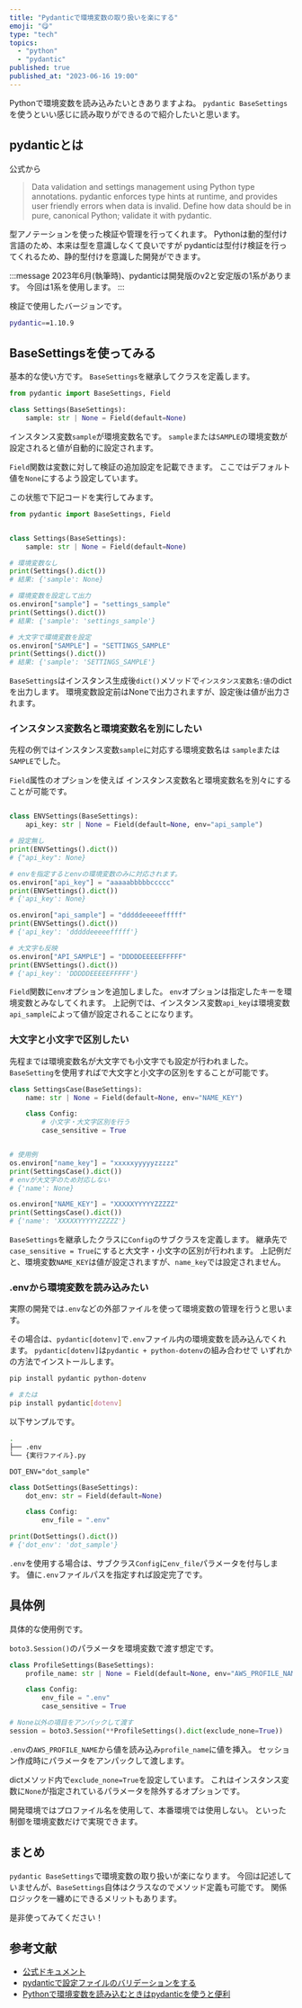 ```yaml
---
title: "Pydanticで環境変数の取り扱いを楽にする"
emoji: "😋"
type: "tech"
topics:
  - "python"
  - "pydantic"
published: true
published_at: "2023-06-16 19:00"
---
```


Pythonで環境変数を読み込みたいときありますよね。
`pydantic BaseSettings`を使うといい感じに読み取りができるので紹介したいと思います。

## pydanticとは

公式から
>Data validation and settings management using Python type annotations.
pydantic enforces type hints at runtime, and provides user friendly errors when data is invalid.
Define how data should be in pure, canonical Python; validate it with pydantic.

型アノテーションを使った検証や管理を行ってくれます。
Pythonは動的型付け言語のため、本来は型を意識しなくて良いですが
pydanticは型付け検証を行ってくれるため、静的型付けを意識した開発ができます。

:::message
2023年6月(執筆時)、pydanticは開発版のv2と安定版の1系があります。
今回は1系を使用します。
:::

検証で使用したバージョンです。

```bash
pydantic==1.10.9
```

## BaseSettingsを使ってみる

基本的な使い方です。
`BaseSettings`を継承してクラスを定義します。

```python
from pydantic import BaseSettings, Field

class Settings(BaseSettings):
    sample: str | None = Field(default=None)
```

インスタンス変数`sample`が環境変数名です。
`sample`または`SAMPLE`の環境変数が設定されると値が自動的に設定されます。

`Field`関数は変数に対して検証の追加設定を記載できます。
ここではデフォルト値を`None`にするよう設定しています。

この状態で下記コードを実行してみます。

```python
from pydantic import BaseSettings, Field


class Settings(BaseSettings):
    sample: str | None = Field(default=None)

# 環境変数なし
print(Settings().dict())
# 結果: {'sample': None}

# 環境変数を設定して出力
os.environ["sample"] = "settings_sample"
print(Settings().dict())
# 結果: {'sample': 'settings_sample'}

# 大文字で環境変数を設定
os.environ["SAMPLE"] = "SETTINGS_SAMPLE"
print(Settings().dict())
# 結果: {'sample': 'SETTINGS_SAMPLE'}

```

`BaseSettings`はインスタンス生成後`dict()`メソッドで`インスタンス変数名:値`のdictを出力します。
環境変数設定前はNoneで出力されますが、設定後は値が出力されます。

### インスタンス変数名と環境変数名を別にしたい

先程の例ではインスタンス変数`sample`に対応する環境変数名は
`sample`または`SAMPLE`でした。

`Field`属性のオプションを使えば
インスタンス変数名と環境変数名を別々にすることが可能です。

```python

class ENVSettings(BaseSettings):
    api_key: str | None = Field(default=None, env="api_sample")

# 設定無し
print(ENVSettings().dict())
# {"api_key": None}

# envを指定するとenvの環境変数のみに対応されます。
os.environ["api_key"] = "aaaaabbbbbccccc"
print(ENVSettings().dict())
# {'api_key': None}

os.environ["api_sample"] = "dddddeeeeefffff"
print(ENVSettings().dict())
# {'api_key': 'dddddeeeeefffff'}

# 大文字も反映
os.environ["API_SAMPLE"] = "DDDDDEEEEEFFFFF"
print(ENVSettings().dict())
# {'api_key': 'DDDDDEEEEEFFFFF'}

```

`Field`関数に`env`オプションを追加しました。
`env`オプションは指定したキーを環境変数とみなしてくれます。
上記例では、インスタンス変数`api_key`は環境変数`api_sample`によって値が設定されることになります。

### 大文字と小文字で区別したい

先程までは環境変数名が大文字でも小文字でも設定が行われました。
`BaseSetting`を使用すればで大文字と小文字の区別をすることが可能です。

```python
class SettingsCase(BaseSettings):
    name: str | None = Field(default=None, env="NAME_KEY")

    class Config:
        # 小文字・大文字区別を行う
        case_sensitive = True


# 使用例
os.environ["name_key"] = "xxxxxyyyyyzzzzz"
print(SettingsCase().dict())
# envが大文字のため対応しない
# {'name': None}

os.environ["NAME_KEY"] = "XXXXXYYYYYZZZZZ"
print(SettingsCase().dict())
# {'name': 'XXXXXYYYYYZZZZZ'}

```

`BaseSettings`を継承したクラスに`Config`のサブクラスを定義します。
継承先で`case_sensitive = True`にすると大文字・小文字の区別が行われます。
上記例だと、環境変数`NAME_KEY`は値が設定されますが、`name_key`では設定されません。

### .envから環境変数を読み込みたい

実際の開発では`.env`などの外部ファイルを使って環境変数の管理を行うと思います。

その場合は、`pydantic[dotenv]`で`.env`ファイル内の環境変数を読み込んでくれます。
`pydantic[dotenv]`は`pydantic + python-dotenv`の組み合わせで
いずれかの方法でインストールします。

```bash
pip install pydantic python-dotenv

# または
pip install pydantic[dotenv]
```

以下サンプルです。

```bash
.
├── .env
└── {実行ファイル}.py
```

```bash:.env
DOT_ENV="dot_sample"
```

```python
class DotSettings(BaseSettings):
    dot_env: str = Field(default=None)

    class Config:
        env_file = ".env"

print(DotSettings().dict())
# {'dot_env': 'dot_sample'}
```

`.env`を使用する場合は、サブクラス`Config`に`env_file`パラメータを付与します。
値に`.env`ファイルパスを指定すれば設定完了です。

## 具体例

具体的な使用例です。

`boto3.Session()`のパラメータを環境変数で渡す想定です。

```python
class ProfileSettings(BaseSettings):
    profile_name: str | None = Field(default=None, env="AWS_PROFILE_NAME")

    class Config:
        env_file = ".env"
        case_sensitive = True

# None以外の項目をアンパックして渡す
session = boto3.Session(**ProfileSettings().dict(exclude_none=True))

```

`.env`の`AWS_PROFILE_NAME`から値を読み込み`profile_name`に値を挿入。
セッション作成時にパラメータをアンパックして渡します。

dictメソッド内で`exclude_none=True`を設定しています。
これはインスタンス変数に`None`が指定されているパラメータを除外するオプションです。

開発環境ではプロファイル名を使用して、本番環境では使用しない。
といった制御を環境変数だけで実現できます。

## まとめ

`pydantic BaseSettings`で環境変数の取り扱いが楽になります。
今回は記述していませんが、`BaseSettings`自体はクラスなのでメソッド定義も可能です。
関係ロジックを一纏めにできるメリットもあります。

是非使ってみてください！

## 参考文献

- [公式ドキュメント](https://docs.pydantic.dev/latest/usage/settings/)
- [pydanticで設定ファイルのバリデーションをする](https://zenn.dev/nkoguchi_dev/articles/a77c9391b72e9b)
- [Pythonで環境変数を読み込むときはpydanticを使うと便利](https://qiita.com/ninomiyt/items/ee676d7f9b780b1d44e8)

